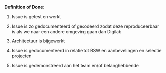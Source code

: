 **Definition of Done:**

1. Issue is getest en werkt

2. Issue is zo gedocumenteerd of gecodeerd zodat deze reproduceerbaar is als we naar een andere omgeving gaan dan Digilab

3. Architectuur is bijgewerkt

3. Issue is gedocumenteerd in relatie tot BSW en aanbevelingen en selectie projecten

4. Issue is gedemonstreerd aan het team en/of belanghebbende
